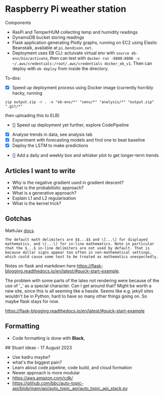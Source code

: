 # Raspberry Pi weather station

Components
* RasPi and TemperHUM collecting temp and humidity readings
* DynamoDB bucket storing readings
* Flask application generating Plotly graphs, running on EC2 using Elastic Beanstalk, available at `pi.bendixon.net`.
* Deployment uses EB CLI: actuivate virtual env with `source eb-env/bin/activate`, then can test with `docker run -8080:8080 -v ~/.aws/credentials:/root/.aws/credentials docker_eb_v1`. Then can deploy with `eb deploy` from inside the directory. 

To-dos:
- [x] Speed up deployment process using Docker image (currently horribly hacky, running 

```
zip output.zip -r . -x "eb-env/*" "venv/*" "analysis/*" "output.zip" ".git/*" 
```

then uploading this to ELB)
- [] Speed up deployment yet further, explore CodePipeline
- [x] Analyse trends in data, see analysis tab
- [x] Experiment with forecasting models and find one to beat baseline
- [x] Deploy the LSTM to make predictions
- [] Add a daily and weekly box and whisker plot to get longer-term trends

## Articles I want to write

- Why is the negative gradient used in gradient descent?
- What is the probabilistic approach? 
- What is a generative approach?
- Explain L1 and L2 regularisation
- What is the kernel trick?


## Gotchas

MathJax [docs](https://docs.mathjax.org/en/latest/basic/mathematics.html).

``` 
The default math delimiters are $$...$$ and \[...\] for displayed mathematics, and \(...\) for in-line mathematics. Note in particular that the $...$ in-line delimiters are not used by default. That is because dollar signs appear too often in non-mathematical settings, which could cause some text to be treated as mathematics unexpectedly.
```

Notes on flask and markdown here https://flask-blogging.readthedocs.io/en/latest/#quick-start-example. 

The problem with some parts of the latex not rendering were because of the use of '_' as a special character. Can I get around that? Might be worth a new site, since this is all seeming like a hassle. Seems like e.g. jekyll sites wouldn't be in Python, hard to have so many other things going on. So maybe flask stays for now. 

https://flask-blogging.readthedocs.io/en/latest/#quick-start-example

## Formatting

* Code formatting is done with **Black**, 

## Stuart ideas - 17 August 2023

* Use kadru maybe?
* what's the biggest pain?
* Learn about code pipeline, code build, and cloud formation
* Newer approach is more modular 
* https://aws.amazon.com/cdk/ 
* https://github.com/bbc/auto-topic-api/blob/main/api/auto_topic_api/auto_topic_api_stack.py 